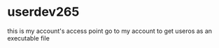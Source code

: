 # userdev265
this is my account's access point
go to my account to get useros as an executable file
